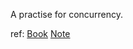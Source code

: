 A practise for concurrency.

ref:
[Book](https://github.com/xiaoweiChen/CPP-Concurrency-In-Action-2ed-2019)
[Note](https://github.com/downdemo/Cpp-Concurrency-in-Action-2ed)
